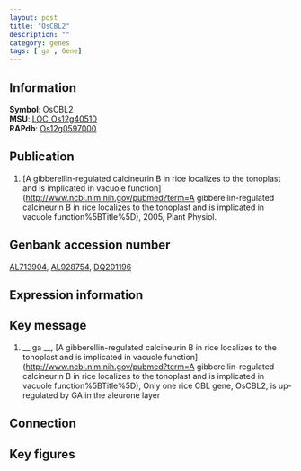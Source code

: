```yaml
---
layout: post
title: "OsCBL2"
description: ""
category: genes
tags: [ ga , Gene]
---
```


## Information
__Symbol__: OsCBL2  
__MSU__: [LOC_Os12g40510](http://rice.plantbiology.msu.edu/cgi-bin/ORF_infopage.cgi?orf=LOC_Os12g40510)  
__RAPdb__: [Os12g0597000](http://rapdb.dna.affrc.go.jp/viewer/gbrowse_details/irgsp1?name=Os12g0597000)  

## Publication
1. [A gibberellin-regulated calcineurin B in rice localizes to the tonoplast and is implicated in vacuole function](http://www.ncbi.nlm.nih.gov/pubmed?term=A gibberellin-regulated calcineurin B in rice localizes to the tonoplast and is implicated in vacuole function%5BTitle%5D), 2005, Plant Physiol.

## Genbank accession number
[AL713904](http://www.ncbi.nlm.nih.gov/nuccore/AL713904), [AL928754](http://www.ncbi.nlm.nih.gov/nuccore/AL928754), [DQ201196](http://www.ncbi.nlm.nih.gov/nuccore/DQ201196)  

## Expression information

## Key message
1. __ ga __, [A gibberellin-regulated calcineurin B in rice localizes to the tonoplast and is implicated in vacuole function](http://www.ncbi.nlm.nih.gov/pubmed?term=A gibberellin-regulated calcineurin B in rice localizes to the tonoplast and is implicated in vacuole function%5BTitle%5D),  Only one rice CBL gene, OsCBL2, is up-regulated by GA in the aleurone layer

## Connection

## Key figures


